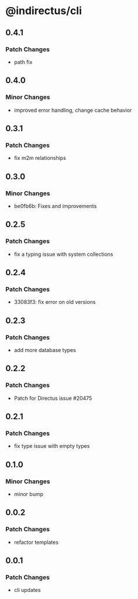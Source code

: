 # @indirectus/cli

## 0.4.1

### Patch Changes

- path fix

## 0.4.0

### Minor Changes

- improved error handling, change cache behavior

## 0.3.1

### Patch Changes

- fix m2m relationships

## 0.3.0

### Minor Changes

- be0fb6b: Fixes and improvements

## 0.2.5

### Patch Changes

- fix a typing issue with system collections

## 0.2.4

### Patch Changes

- 33083f3: fix error on old versions

## 0.2.3

### Patch Changes

- add more database types

## 0.2.2

### Patch Changes

- Patch for Directus issue #20475

## 0.2.1

### Patch Changes

- fix type issue with empty types

## 0.1.0

### Minor Changes

- minor bump

## 0.0.2

### Patch Changes

- refactor templates

## 0.0.1

### Patch Changes

- cli updates

